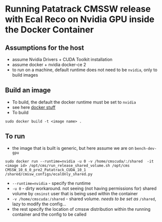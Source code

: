 # Running Patatrack CMSSW release with Ecal Reco on Nvidia GPU inside the Docker Container

## Assumptions for the host
- assume Nvidia Drivers + CUDA Toolkit installation
- assume docker + nvidia docker-ce 2
- to run on a machine, default runtime does not need to be `nvidia`, only to build images

## Build an image
- To build, the default the docker runtime must be set to `nvidia`
- see here [docker stuff](https://github.com/NVIDIA/nvidia-docker/wiki/Advanced-topics#default-runtime)
- To build
```
sudo docker build -t <image name> .
```

## To run 
- the image that is built is generic, but here assume we are on `bench-dev-gpu`
```
sudo docker run --runtime=nvidia -u 0 -v /home/cmscuda/:/shared  -it <image id> /opt/cms/run_release_shared_volume.sh /opt/cms CMSSW_10_6_0_pre2_Patatrack_CUDA_10_1 /shared/cmssw_configs/ecalOnly_shared.py
```
- `--runtime=nvidia` - specify the runtime
- `-u 0` - dirty workaround. not seeing (not having permissions for) shared volume by `cmsinst` user that is being used within the container
- `-v /home/cmscuda:/shared` - shared volume. _needs to be set as_ `/shared`, lazy to modify the config...
- the rest specify the location of cmssw distribution within the running container and the config to be called
